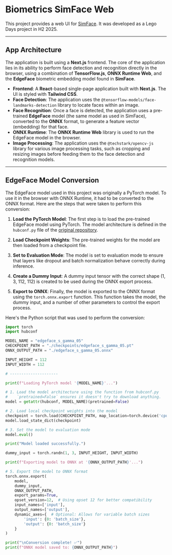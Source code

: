 # Biometrics SimFace Web

This project provides a web UI for [SimFace](https://github.com/Simprints/Biometrics-SimFace). It was developed as a Lego Days project in H2 2025.

---

## App Architecture

The application is built using a **Next.js** frontend. The core of the application lies in its ability to perform face detection and recognition directly in the browser, using a combination of **TensorFlow.js**, **ONNX Runtime Web**, and the **EdgeFace** biometric embedding model found in **SimFace**.

- **Frontend**: A **React**-based single-page application built with **Next.js**. The UI is styled with **Tailwind CSS**.
- **Face Detection**: The application uses the `@tensorflow-models/face-landmarks-detection` library to locate faces within an image.
- **Face Recognition**: Once a face is detected, the application uses a pre-trained **EdgeFace** model (the same model as used in SimFace), converted to the **ONNX** format, to generate a feature vector (embedding) for that face.
- **ONNX Runtime**: The **ONNX Runtime Web** library is used to run the EdgeFace model in the browser.
- **Image Processing**: The application uses the `@techstark/opencv-js` library for various image processing tasks, such as cropping and resizing images before feeding them to the face detection and recognition models.

---

## EdgeFace Model Conversion

The EdgeFace model used in this project was originally a PyTorch model. To use it in the browser with ONNX Runtime, it had to be converted to the ONNX format. Here are the steps that were taken to perform this conversion:

1.  **Load the PyTorch Model**: The first step is to load the pre-trained EdgeFace model using PyTorch. The model architecture is defined in the `hubconf.py` file of the [original repository](https://github.com/otroshi/edgeface).

2.  **Load Checkpoint Weights**: The pre-trained weights for the model are then loaded from a checkpoint file.

3.  **Set to Evaluation Mode**: The model is set to evaluation mode to ensure that layers like dropout and batch normalization behave correctly during inference.

4.  **Create a Dummy Input**: A dummy input tensor with the correct shape (1, 3, 112, 112) is created to be used during the ONNX export process.

5.  **Export to ONNX**: Finally, the model is exported to the ONNX format using the `torch.onnx.export` function. This function takes the model, the dummy input, and a number of other parameters to control the export process.

Here's the Python script that was used to perform the conversion:

```python
import torch
import hubconf

MODEL_NAME = "edgeface_s_gamma_05"
CHECKPOINT_PATH = "./checkpoints/edgeface_s_gamma_05.pt"
ONNX_OUTPUT_PATH = "./edgeface_s_gamma_05.onnx"

INPUT_HEIGHT = 112
INPUT_WIDTH = 112

# ---------------------

print(f"Loading PyTorch model '{MODEL_NAME}'...")

# 1. Load the model architecture using the function from hubconf.py
#    `pretrained=False` ensures it doesn't try to download anything.
model = getattr(hubconf, MODEL_NAME)(pretrained=False)

# 2. Load local checkpoint weights into the model
checkpoint = torch.load(CHECKPOINT_PATH, map_location=torch.device('cpu'))
model.load_state_dict(checkpoint)

# 3. Set the model to evaluation mode
model.eval()

print("Model loaded successfully.")

dummy_input = torch.randn(1, 3, INPUT_HEIGHT, INPUT_WIDTH)

print(f"Exporting model to ONNX at '{ONNX_OUTPUT_PATH}'...")

# 5. Export the model to ONNX format
torch.onnx.export(
    model,
    dummy_input,
    ONNX_OUTPUT_PATH,
    export_params=True,
    opset_version=12,  # Using opset 12 for better compatibility
    input_names=['input'],
    output_names=['output'],
    dynamic_axes={  # Optional: Allows for variable batch sizes
        'input': {0: 'batch_size'},
        'output': {0: 'batch_size'}
    }
)

print("\nConversion complete! ✅")
print(f"ONNX model saved to: {ONNX_OUTPUT_PATH}")
```
